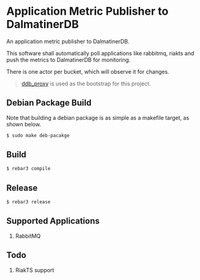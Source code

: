 # Application Metric Publisher to DalmatinerDB

An application metric publisher to DalmatinerDB.

This software shall automatically poll applications like
rabbitmq, riakts and push the metrics to DalmatinerDB
for monitoring.

There is one actor per bucket, which will observe it for
changes.

> [ddb_proxy](https://github.com/dalmatinerdb/ddb_proxy) is used
> as the bootstrap for this project.

Debian Package Build
--------------------

Note that building a debian package is as simple as a makefile target,
as shown below.

```bash
$ sudo make deb-pacakge
```

Build
-----

```bash
$ rebar3 compile
```

Release
-------

```bash
$ rebar3 release
```

Supported Applications
----------------------

1. RabbitMQ

Todo
----

1. RiakTS support
